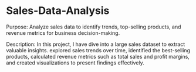 # Sales-Data-Analysis

Purpose: Analyze sales data to identify trends, top-selling products, and revenue metrics for business decision-making.

Description: In this project, I have dive into a large sales dataset to extract valuable insights. explored sales trends over time, identified the best-selling products, calculated revenue metrics such as total sales and profit margins, and created visualizations to present findings effectively. 
